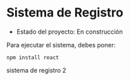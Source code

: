 <h1> Sistema de Registro </h1>

- Estado del proyecto: En construcción

Para ejecutar el sistema, debes poner:

```npm install react```

sistema de registro 2
